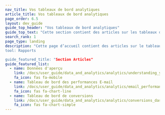 ```yaml
---
nav_title: Vos tableaux de bord analytiques
article_title: Vos tableaux de bord analytiques
page_order: 6.5
layout: dev_guide
guide_top_header: "Vos tableaux de bord analytiques"
guide_top_text: "Cette section contient des articles sur les tableaux de bord analytiques disponibles dans Braze."
search_rank: 1
page_type: landing
description: "Cette page d’accueil contient des articles sur le tableau de bord des performances des e-mails, des conversions et la compréhension des données d’utilisation de vos applications.
tool: Rapports

guide_featured_title: "Section Articles"
guide_featured_list:
  - name: Données d'aperçu
    link: /docs/user_guide/data_and_analytics/analytics/understanding_your_app_usage_data/
    fa_icon: fas fa-mobile
  - name: Tableau de bord des performances E-mail
    link: /docs/user_guide/data_and_analytics/analytics/email_performance_dashboard/
    fa_icon: fas fa-chart-line
  - name: Tableau de bord de conversions
    link: /docs/user_guide/data_and_analytics/analytics/conversions_dashboard/
    fa_icon: fas fa-chart-simple
---
```

<br><br>
